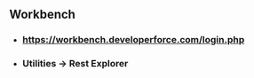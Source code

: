 ## Workbench

- ### https://workbench.developerforce.com/login.php  
- ### Utilities ->  Rest Explorer